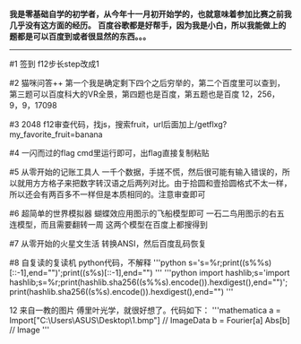 **我是零基础自学的初学者，从今年十一月初开始学的，也就意味着参加比赛之前我几乎没有这方面的经历。**
**百度谷歌都是好帮手，因为我是小白，所以我能做上的题都是可以百度到或者很显然的东西。。。**
*****
#1 签到
f12步长step改成1

#2 猫咪问答++
第一个我是确定剩下四个之后穷举的，第二个百度里可以查到，第三题可以百度科大的VR全景，第四题也是百度，第五题也是百度
12，256，9，9，17098

#3 2048
f12审查代码，找js，搜索fruit，url后面加上/getflxg?my_favorite_fruit=banana

#4 一闪而过的flag
cmd里运行即可，出flag直接复制粘贴

#5 从零开始的记账工具人
一千个数据，手搓不慌，然后很可能有输入错误的，所以就用方方格子来把数字转汉语之后两列对比。由于拾圆和壹拾圆格式不太一样，所以还会有两百多不一样但是本质相同的。注意审查即可

#6 超简单的世界模拟器
蝴蝶效应用图示的飞船模型即可
一石二鸟用图示的右五连模型，而且需要翻转一周
这两个模型在百度上都搜得到

#7 从零开始的火星文生活
转换ANSI，然后百度乱码恢复

#8 自复读的复读机
python代码，不解释
'''python
s='s=%r;print((s%%s)[::-1],end="")';print((s%s)[::-1],end="")
'''
'''python
import hashlib;s='import hashlib;s=%r;print(hashlib.sha256((s%%s).encode()).hexdigest(),end="")';print(hashlib.sha256((s%s).encode()).hexdigest(),end="")
'''

12 来自一教的图片
傅里叶光学，就很好想了。代码如下：
'''mathematica
a = Import["C:\\Users\\ASUS\\Desktop\\1.bmp"] // ImageData
b = Fourier[a]
Abs[b] // Image
'''
